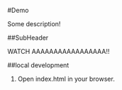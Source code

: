#Demo

Some description!

##SubHeader

WATCH AAAAAAAAAAAAAAAAA!!

##local development

1. Open index.html in your browser.